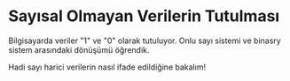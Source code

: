 Sayısal Olmayan Verilerin Tutulması
======

Bilgisayarda veriler "1" ve "0" olarak tutuluyor. Onlu sayı sistemi ve binasry sistem arasındaki dönüşümü öğrendik.

Hadi sayı harici verilerin nasıl ifade edildiğine bakalım!
